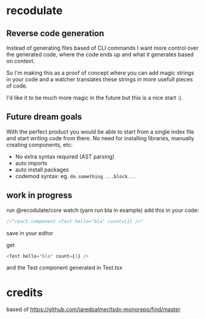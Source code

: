 # recodulate
## Reverse code generation
Instead of generating files based of CLI commands I want more control over the generated code, where the code ends up and what it generates based on context.

So I'm making this as a proof of concept where you can add magic strings in your code and a watcher translates these strings in more usefull pieces of code.

I'd like it to be much more magic in the future but this is a nice start :).

## Future dream goals
With the perfect product you would be able to start from a single index file and start writing code from there. No need for installing libraries, manually creating components, etc:

- No extra syntax required (AST parsing)
- auto imports
- auto install packages
- codemod syntax: eg. `do.something ...block...`
  
  
## work in progress
run @recodulate/core watch  (yarn run bla in example)
add this in your code:  
```js
//^react.component <Test hello="bla" count={1} />^
```
save in your editor

get  
```js
<Test hello="bla" count={1} />
```
and the Test component generated in Test.tsx


# credits
based of https://github.com/jaredpalmer/tsdx-monorepo/find/master